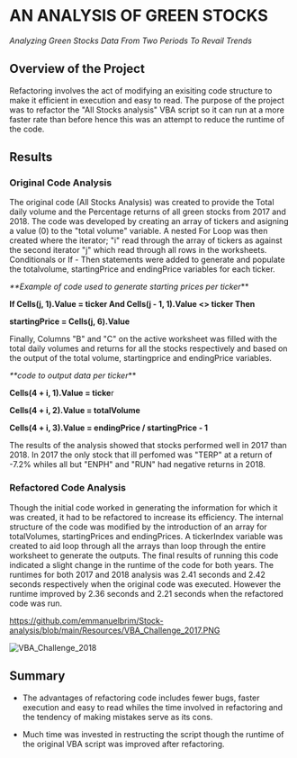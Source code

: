 # AN ANALYSIS OF GREEN STOCKS 
_Analyzing Green Stocks Data From Two Periods To Revail Trends_



## Overview of the Project
Refactoring involves the act of modifying an exisiting code structure to make it efficient in execution and easy to read. The purpose of the project was to refactor the "All Stocks analysis" VBA script so it can run at a more faster rate than before hence this was an attempt to reduce the runtime of the code.


## Results

### Original Code Analysis

The original code (All Stocks Analysis) was created to provide the Total daily volume and the Percentage returns of all green stocks from 2017 and 2018.
The code was developed by creating an array of tickers and asigning a value (0) to the "total volume" variable. A nested For Loop was then created where the iterator; "i" read through the array of tickers as against the second iterator "j"  which read through all rows in the worksheets. Conditionals or If - Then statements were added to generate and populate the totalvolume, startingPrice and endingPrice variables for each ticker.

_**Example of code used to generate starting prices per ticker_**

**If Cells(j, 1).Value = ticker And Cells(j - 1, 1).Value <> ticker Then**

  **startingPrice = Cells(j, 6).Value**
  
Finally, Columns "B" and "C" on the active worksheet was filled with the total daily volumes and returns for all the stocks respectively and based on the output of the total volume, startingprice and endingPrice variables.

_**code to output data per ticker_**

**Cells(4 + i, 1).Value = ticke**r

**Cells(4 + i, 2).Value = totalVolume**

**Cells(4 + i, 3).Value = endingPrice / startingPrice - 1**

The results of the analysis showed that stocks performed well in 2017 than 2018. In 2017 the only stock that ill perfomed was "TERP" at a return of -7.2% whiles all but "ENPH" and "RUN" had negative returns in 2018.

### Refactored Code Analysis

Though the initial code worked in generating the information for which it was created, it had to be refactored to increase its efficiency.
 The internal structure of the code was modified by the introduction of an array for totalVolumes, startingPrices and endingPrices. 
A tickerIndex variable was created to aid loop through all the arrays than loop through the entire worksheet to generate the outputs. 
The final results of running this code indicated a slight change in the runtime of the code for both years.
The runtimes for both 2017 and 2018 analysis was 2.41 seconds and 2.42 seconds respectively when the original code was executed. 
However the runtime improved by 2.36 seconds and 2.21 seconds when the refactored code was run.

https://github.com/emmanuelbrim/Stock-analysis/blob/main/Resources/VBA_Challenge_2017.PNG


![VBA_Challenge_2018](https://user-images.githubusercontent.com/100079292/157147569-1fa3dfc4-122d-4784-b8c6-d3372c508d41.PNG)


## Summary
- The advantages of refactoring code includes fewer bugs, faster execution and easy to read whiles the time involved in refactoring and the tendency of making mistakes serve as its cons.

- Much time was invested in restructing the script though the runtime of the original VBA script was improved after refactoring. 


